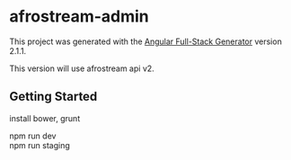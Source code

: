 # afrostream-admin

This project was generated with the [Angular Full-Stack Generator](https://github.com/DaftMonk/generator-angular-fullstack) version 2.1.1.

This version will use afrostream api v2.

## Getting Started

install bower, grunt  

npm run dev  
npm run staging  
